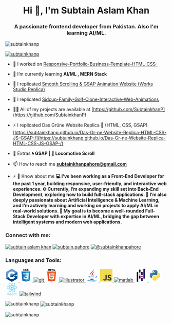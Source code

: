 <h1 align="center">Hi 👋, I'm Subtain Aslam Khan</h1>
<h3 align="center">A passionate frontend developer from Pakistan. Also I'm learning AI/ML.</h3>

<p align="left"> <img src="https://komarev.com/ghpvc/?username=subtainkhanp&label=Profile%20views&color=0e75b6&style=flat" alt="subtainkhanp" /> </p>

<p align="left"> <a href="https://github.com/ryo-ma/github-profile-trophy"><img src="https://github-profile-trophy.vercel.app/?username=subtainkhanp" alt="subtainkhanp" /></a> </p>

- 🔭 I worked on [Responsive-Portfolio-Business-Template-HTML-CSS-](https://subtainkhanp.github.io/Responsive-Portfolio-Business-Template-HTML-CSS-/)

- 🌱 I’m currently learning **AI/ML , MERN Stack**

- 👯 I replicated [Smooth Scrolling & GSAP Animation Website (Works Studio Replica)](https://subtainkhanp.github.io/Smooth-Scrolling-GSAP-Animation-Website-Works-Studio-Replica-/)

- 🤝 I replicated [Sidcup-Family-Golf-Clone-Interactive-Web-Animations](https://subtainkhanp.github.io/Sidcup-Family-Golf-Clone-Interactive-Web-Animations/)

- 👨‍💻 All of my projects are available at [https://github.com/SubtainkhanP](https://github.com/SubtainkhanP)

- ⚡ I replicated Das Grüne Website Replica 🌿 (HTML, CSS, GSAP) [https://subtainkhanp.github.io/Das-Gr-ne-Website-Replica-HTML-CSS-JS-GSAP-/](https://subtainkhanp.github.io/Das-Gr-ne-Website-Replica-HTML-CSS-JS-GSAP-/)

- 📝 Extras **🌀 GSAP | 🚂 Locomotive Scroll**

- 📫 How to reach me **subtainkhanpahore@gmail.com**

- ⚡ 📄 Know about me **💻 I’ve been working as a Front-End Developer for the past 1 year, building responsive, user-friendly, and interactive web experiences. ⚙️ Currently, I’m expanding my skill set into Back-End Development, exploring how to build full-stack applications. 🤖 I’m also deeply passionate about Artificial Intelligence & Machine Learning, and I’m actively learning and working on projects to apply AI/ML in real-world solutions. 🚀 My goal is to become a well-rounded Full-Stack Developer with expertise in AI/ML, bridging the gap between intelligent systems and modern web applications.**

<h3 align="left">Connect with me:</h3>
<p align="left">
<a href="https://linkedin.com/in/subtain aslam khan" target="blank"><img align="center" src="https://raw.githubusercontent.com/rahuldkjain/github-profile-readme-generator/master/src/images/icons/Social/linked-in-alt.svg" alt="subtain aslam khan" height="30" width="40" /></a>
<a href="https://instagram.com/subtain.pahore" target="blank"><img align="center" src="https://raw.githubusercontent.com/rahuldkjain/github-profile-readme-generator/master/src/images/icons/Social/instagram.svg" alt="subtain.pahore" height="30" width="40" /></a>
<a href="https://medium.com/@subtainkhanpahore" target="blank"><img align="center" src="https://raw.githubusercontent.com/rahuldkjain/github-profile-readme-generator/master/src/images/icons/Social/medium.svg" alt="@subtainkhanpahore" height="30" width="40" /></a>
</p>

<h3 align="left">Languages and Tools:</h3>
<p align="left"> <a href="https://www.w3schools.com/cpp/" target="_blank" rel="noreferrer"> <img src="https://raw.githubusercontent.com/devicons/devicon/master/icons/cplusplus/cplusplus-original.svg" alt="cplusplus" width="40" height="40"/> </a> <a href="https://www.w3schools.com/css/" target="_blank" rel="noreferrer"> <img src="https://raw.githubusercontent.com/devicons/devicon/master/icons/css3/css3-original-wordmark.svg" alt="css3" width="40" height="40"/> </a> <a href="https://git-scm.com/" target="_blank" rel="noreferrer"> <img src="https://www.vectorlogo.zone/logos/git-scm/git-scm-icon.svg" alt="git" width="40" height="40"/> </a> <a href="https://www.w3.org/html/" target="_blank" rel="noreferrer"> <img src="https://raw.githubusercontent.com/devicons/devicon/master/icons/html5/html5-original-wordmark.svg" alt="html5" width="40" height="40"/> </a> <a href="https://www.adobe.com/in/products/illustrator.html" target="_blank" rel="noreferrer"> <img src="https://www.vectorlogo.zone/logos/adobe_illustrator/adobe_illustrator-icon.svg" alt="illustrator" width="40" height="40"/> </a> <a href="https://www.java.com" target="_blank" rel="noreferrer"> <img src="https://raw.githubusercontent.com/devicons/devicon/master/icons/java/java-original.svg" alt="java" width="40" height="40"/> </a> <a href="https://developer.mozilla.org/en-US/docs/Web/JavaScript" target="_blank" rel="noreferrer"> <img src="https://raw.githubusercontent.com/devicons/devicon/master/icons/javascript/javascript-original.svg" alt="javascript" width="40" height="40"/> </a> <a href="https://www.mathworks.com/" target="_blank" rel="noreferrer"> <img src="https://upload.wikimedia.org/wikipedia/commons/2/21/Matlab_Logo.png" alt="matlab" width="40" height="40"/> </a> <a href="https://pandas.pydata.org/" target="_blank" rel="noreferrer"> <img src="https://raw.githubusercontent.com/devicons/devicon/2ae2a900d2f041da66e950e4d48052658d850630/icons/pandas/pandas-original.svg" alt="pandas" width="40" height="40"/> </a> <a href="https://www.python.org" target="_blank" rel="noreferrer"> <img src="https://raw.githubusercontent.com/devicons/devicon/master/icons/python/python-original.svg" alt="python" width="40" height="40"/> </a> <a href="https://reactjs.org/" target="_blank" rel="noreferrer"> <img src="https://raw.githubusercontent.com/devicons/devicon/master/icons/react/react-original-wordmark.svg" alt="react" width="40" height="40"/> </a> <a href="https://tailwindcss.com/" target="_blank" rel="noreferrer"> <img src="https://www.vectorlogo.zone/logos/tailwindcss/tailwindcss-icon.svg" alt="tailwind" width="40" height="40"/> </a> </p>

<p><img align="left" src="https://github-readme-stats.vercel.app/api/top-langs?username=subtainkhanp&show_icons=true&locale=en&layout=compact" alt="subtainkhanp" /></p>

<p>&nbsp;<img align="center" src="https://github-readme-stats.vercel.app/api?username=subtainkhanp&show_icons=true&locale=en" alt="subtainkhanp" /></p>

<p><img align="center" src="https://github-readme-streak-stats.herokuapp.com/?user=subtainkhanp&" alt="subtainkhanp" /></p>
